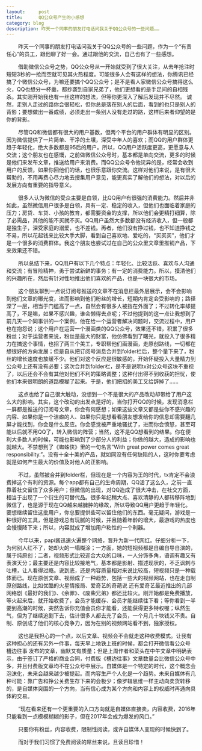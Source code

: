 ```yaml
---
layout:     post
title:      QQ公众号产生的小感想
category: blog
description: 昨天一个同事的朋友打电话问我关于QQ公众号的一些问题……
---
```


&nbsp;&nbsp;&nbsp;&nbsp;&nbsp;&nbsp;&nbsp;&nbsp;昨天一个同事的朋友打电话问我关于QQ公众号的一些问题，作为一个“有责任心”的员工，跟他聊了好一会。通过跟他的交流，自己也有了一些感想。
    
&nbsp;&nbsp;&nbsp;&nbsp;&nbsp;&nbsp;&nbsp;&nbsp;借助微信公众号之势，QQ公众号从一开始就受到了很大关注，从去年抢注时短短3秒的一抢而空就可见其火热程度。可能很多人会有这样的想法，你腾讯已经搞了个微信公众号，为嘛还要搞个QQ公众号；是不是看人家微信公众号搞得这么火，QQ也想分一杯羹，都抄袭到自家兄弟了，他们更想看的是手足间的自相残杀。其实刚开始我也有一丝这样的想法，但等你更深入了解后发现并不尽然。 诚然，走别人走过的路你会很轻松，但你总是落在别人的后面，看到的也只是别人的背影；要想做出一番成绩，必须走出一条别人没有走过的路，这样后来者仰望的是你的背影。
    
&nbsp;&nbsp;&nbsp;&nbsp;&nbsp;&nbsp;&nbsp;&nbsp;尽管QQ和微信都有很大的用户基数，但两个平台的用户群体有明显的区别。因为微信提供了一片简单、干净的土壤，深受中年人的喜欢；而QQ的用户群体更趋于年轻化，绝大多数都是95后的用户。所以，QQ用户活跃度更高，更愿意与人交流；这个朋友也在感慨，之前做微信公众号时，基本都是单向交流，更多的时候是他们来发布文章，推送给用户来消费。而QQ公众号令他诧异的是，经常会收到用户的反馈，如果你回他们的话，也很乐意跟你交流。这样对他们来说，是有很大帮助的，不用再费心尽力地去搜集用户意见，能更真实了解他们的想法，对以后的发展方向有重要的指导意义。
 
 &nbsp;&nbsp;&nbsp;&nbsp;&nbsp;&nbsp;&nbsp;&nbsp;很多人认为微信的受众主要是白领，比QQ用户有很强的消费能力。然后并非如此，虽然微信用户很多是白领，具有一定、稳定的收入，但他们也面临着家庭的压力；房贷、车贷、小孩的教育，都需要资金的支撑，所以他们会更精打细算，除了必需品，其他的能不买就不买。QQ用户虽然大多数都没有经济收入，但一般都是独生子，深受家庭的溺爱，也不差钱。再者，他们没有挣过钱，也不知道挣钱之不易，所以花起钱来比较大手大脚，看到自己喜欢地、爱吃的，“买买买”，他们才是一个很多的消费群体。我这个朋友也尝试过在自己的公众里文章里推销产品，下来效果还不错。

&nbsp;&nbsp;&nbsp;&nbsp;&nbsp;&nbsp;&nbsp;&nbsp;所以总结下来，QQ用户有以下几个特点：年轻化、比较活跃、喜欢与人沟通和交流；有冒险精神，勇于尝试新鲜的事务；有一定的消费能力。所以，摸清他们的兴趣所在，然后有针对性地推出他们喜欢的产品，也是一块很大的市场。

&nbsp;&nbsp;&nbsp;&nbsp;&nbsp;&nbsp;&nbsp;&nbsp;这个朋友聊到一点说订阅号推送的文章不在消息栏最外层展示，会不会影响到他们文章的曝光度，进而影响到他们粉丝的增长，短期内肯定会受影响的；路径深了一层，相当于门槛高了一点，自然会有很多人被挡在外面了；不过转化率却提高了，不是嘛，如果不感兴趣，谁会懒得去点呢；不过他提到的这一点让我想到了前几天一个同事讲的一个案例，他在给一个运营者解决问题时，交流过程中，用户也在抱怨说；这个用户在运营一个漫画类的QQ公众号，效果还不错，积累了很多粉丝；对于运营者来说，粉丝是最大的财富，他仿佛看到了曙光，就投入了很多精力在搞这个事情，也招了两三个美工，专职帮他们画漫画，走原创路线，一切都在想很好的方向发展；但是自从把订阅号消息合并到folder栏后，整个量下来了，粉丝的增长速度也放缓不少。他们对这个反应是很敏感的，开始怀疑投入大量精力到公众号上还有没有必要；这次合并到folder栏，是不是说明tx对公众号这块不重视了，以后还会不会有其他对他们不利的策略调整；这种付出得不到收获的担忧，使他们本来很明朗的道路模糊了起来。于是，他们把招的美工又给辞掉了……

&nbsp;&nbsp;&nbsp;&nbsp;&nbsp;&nbsp;&nbsp;&nbsp;这点也给了自己很大触动，没想到一个不是很大的产品改动却带给了用户这么大的影响。其实，这个改动的出发点是好的，当你打开QQ的时候，发现消息栏一屏都是推送的订阅号文章，你会有何感想；如果这些文章又都是些你不感兴趣的内容、如果你是一个洁癖的人、如果你只是想看看朋友想发给你的信息却需要翻几屏才能找到，你会是什么反应。你会感觉被严重地骚扰了，进而你会愤怒，甚至可能以后就不用QQ了，转入微信的阵营；当然，这不是QQ想看到的结果。你在便利大多数人的时候，可能也影响到了少部分人的利益；你做的越大，造成的影响也就越大。不禁想到了《蜘蛛侠》里的一句名言“With great power comes great responsibility.”。没有十全十美的产品，就如同没有任何缺陷的人，这时你要考虑就是如何产生最大的价值及对他人的正影响。

&nbsp;&nbsp;&nbsp;&nbsp;&nbsp;&nbsp;&nbsp;&nbsp;不过，虽然被合并到folder栏，但现在是一个内容为王的时代，tx肯定不会浪费掉这个有利的资源。每个app都有自己的生命周期，QQ活了这么久，之前一直靠着社交留住了众多用户；但微信的出现，对QQ造成了很大冲击，在社交方面，相当于出现了一个衍生的可替代品。很多年纪稍大点、喜欢清静的人都转移阵地到微信了，也是源于现在QQ越来越臃肿的缘故，所以导致QQ用户更趋于年轻化。要想继续留住这批用户，你总要提供些可以留住他们的东西。毫无疑问，游戏是一种很好的工具，但是游戏总有玩腻的时候，并且随着年龄的增大，最游戏的热度也会慢慢降下来；所以，内容就成了增加用户粘性的一个利器。

&nbsp;&nbsp;&nbsp;&nbsp;&nbsp;&nbsp;&nbsp;&nbsp;今年以来，papi酱迅速火遍整个网络，晋升为新一代网红。仔细分析一下，为何别人红不了，她却火的一塌糊涂；一方面，她的短视频都是自编自导自演的，属于纯原创；二者，视频形式比较迎合大众的口味，一人分饰多角，语调有趣又有表演天分；最主要还是内容比较接地气，基本都是影射、描述现状的，不乏讽刺与吐槽，让人看得过瘾。说到底，还是内容质量相对来说比较高，短视频只是一种载体而已。现在原创文章、视频成了一种趋势，包括一些大的视频网站，也在走自制原创路线，比如优酷的火星情报局、爱奇艺的奇葩说 还有爱奇艺最近推出的几部网络剧《最好的我们》、《余罪》、《废柴兄弟》都还比较火。刚开始都是免费播放，等火起来后，就开始收费了，会员才能缓存、会员才能继续往下看；等你看到一半要到高潮的时候，突然告诉你充值会员你才能看，还能获得更多特权喔；纵然生气，但为了继续追剧下去，估计很多人都去充了会员，一个月几十块钱又不贵。自制、原创成了他们的核心竞争力，因为在别的视频网站看不到，独家授权。

&nbsp;&nbsp;&nbsp;&nbsp;&nbsp;&nbsp;&nbsp;&nbsp;这也是我担心的一个点，以后文章、视频会不会就走这种收费模式。让我有这种担心的还有另外一件事，每天早上地铁上班的时候，都会打开微信看公众号 槽边往事 发布的文章，幽默又有质量；但是上周作者和菜头在中午文章中明确表示，由于签订了严格的商业合同，付费版《槽边往事》文章数量会比微信公众号中多，并且付费版文章均不在公众号中展示。自媒体是一个特定的时代，这个概念会泡沫化，未来会越来越少被提起。而内容生产个人化是一个趋势。未来自媒体有几种可能：靠广告和挣公关费生存下来的会极少；像罗辑思维一样主动向卖货转移的，是自媒体突围的一个方向，当有信心成为某个方向和内容上的权威时再通向具体的交易。

&nbsp;&nbsp;&nbsp;&nbsp;&nbsp;&nbsp;&nbsp;&nbsp;“现在看来还有一个更重要的入口方向就是自媒体直接卖，内容收费，2016年只能看到一点模模糊糊的影子，但在2017年会成为爆发的风口。”

&nbsp;&nbsp;&nbsp;&nbsp;&nbsp;&nbsp;&nbsp;&nbsp;只要你有粉丝，内容收费，限制性阅读，或许自媒体人变现的时候快到了。

&nbsp;&nbsp;&nbsp;&nbsp;&nbsp;&nbsp;&nbsp;&nbsp;而对于我们习惯了免费阅读的屌丝来说，且读且珍惜！
